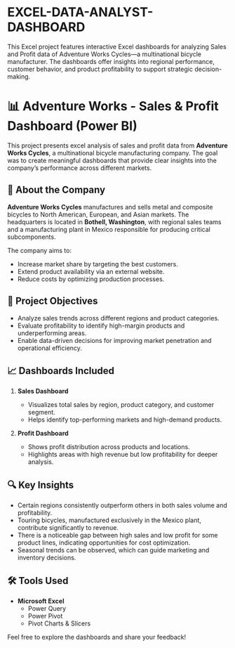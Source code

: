# EXCEL-DATA-ANALYST-DASHBOARD
This Excel project features interactive Excel dashboards for analyzing Sales and Profit data of Adventure Works Cycles—a multinational bicycle manufacturer. The dashboards offer insights into regional performance, customer behavior, and product profitability to support strategic decision-making.


# 📊 Adventure Works - Sales & Profit Dashboard (Power BI)

This project presents excel analysis of sales and profit data from **Adventure Works Cycles**, a multinational bicycle manufacturing company. The goal was to create meaningful dashboards that provide clear insights into the company’s performance across different markets.


## 🏢 About the Company

**Adventure Works Cycles** manufactures and sells metal and composite bicycles to North American, European, and Asian markets. The headquarters is located in **Bothell, Washington**, with regional sales teams and a manufacturing plant in Mexico responsible for producing critical subcomponents.

The company aims to:
- Increase market share by targeting the best customers.
- Extend product availability via an external website.
- Reduce costs by optimizing production processes.


## 📌 Project Objectives

- Analyze sales trends across different regions and product categories.
- Evaluate profitability to identify high-margin products and underperforming areas.
- Enable data-driven decisions for improving market penetration and operational efficiency.



## 📈 Dashboards Included

1. **Sales Dashboard**  
   - Visualizes total sales by region, product category, and customer segment.  
   - Helps identify top-performing markets and high-demand products.

2. **Profit Dashboard**  
   - Shows profit distribution across products and locations.  
   - Highlights areas with high revenue but low profitability for deeper analysis.



## 🔍 Key Insights

- Certain regions consistently outperform others in both sales volume and profitability.
- Touring bicycles, manufactured exclusively in the Mexico plant, contribute significantly to revenue.
- There is a noticeable gap between high sales and low profit for some product lines, indicating opportunities for cost optimization.
- Seasonal trends can be observed, which can guide marketing and inventory decisions.


## 🛠 Tools Used

- **Microsoft Excel**
  - Power Query
  - Power Pivot
  - Pivot Charts & Slicers


Feel free to explore the dashboards and share your feedback!





